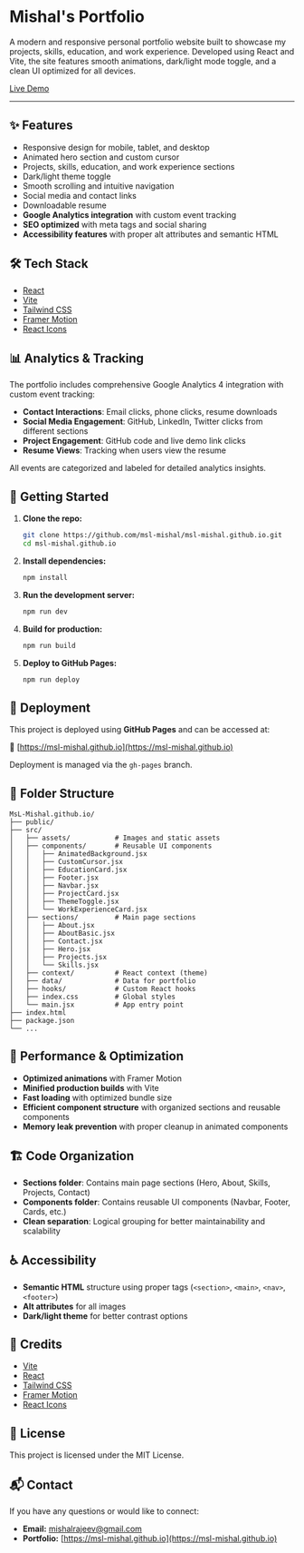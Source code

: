 # Mishal's Portfolio

A modern and responsive personal portfolio website built to showcase my projects, skills, education, and work experience. Developed using React and Vite, the site features smooth animations, dark/light mode toggle, and a clean UI optimized for all devices.

[Live Demo](https://msl-mishal.github.io)

---

## ✨ Features
- Responsive design for mobile, tablet, and desktop
- Animated hero section and custom cursor
- Projects, skills, education, and work experience sections
- Dark/light theme toggle
- Smooth scrolling and intuitive navigation
- Social media and contact links
- Downloadable resume
- **Google Analytics integration** with custom event tracking
- **SEO optimized** with meta tags and social sharing
- **Accessibility features** with proper alt attributes and semantic HTML

## 🛠️ Tech Stack
- [React](https://react.dev/)
- [Vite](https://vitejs.dev/)
- [Tailwind CSS](https://tailwindcss.com/)
- [Framer Motion](https://www.framer.com/motion/)
- [React Icons](https://react-icons.github.io/react-icons/)

## 📊 Analytics & Tracking
The portfolio includes comprehensive Google Analytics 4 integration with custom event tracking:

- **Contact Interactions**: Email clicks, phone clicks, resume downloads
- **Social Media Engagement**: GitHub, LinkedIn, Twitter clicks from different sections
- **Project Engagement**: GitHub code and live demo link clicks
- **Resume Views**: Tracking when users view the resume

All events are categorized and labeled for detailed analytics insights.

## 🚀 Getting Started

1. **Clone the repo:**
   ```bash
   git clone https://github.com/msl-mishal/msl-mishal.github.io.git
   cd msl-mishal.github.io
   ```

2. **Install dependencies:**
   ```bash
   npm install
   ```

3. **Run the development server:**
   ```bash
   npm run dev
   ```

4. **Build for production:**
   ```bash
   npm run build
   ```

5. **Deploy to GitHub Pages:**
   ```bash
   npm run deploy
   ```

## 🧭 Deployment
This project is deployed using **GitHub Pages** and can be accessed at:

🔗 [https://msl-mishal.github.io](https://msl-mishal.github.io)

Deployment is managed via the `gh-pages` branch.

## 📁 Folder Structure
```
MsL-Mishal.github.io/
├── public/
├── src/
│   ├── assets/           # Images and static assets
│   ├── components/       # Reusable UI components
│   │   ├── AnimatedBackground.jsx
│   │   ├── CustomCursor.jsx
│   │   ├── EducationCard.jsx
│   │   ├── Footer.jsx
│   │   ├── Navbar.jsx
│   │   ├── ProjectCard.jsx
│   │   ├── ThemeToggle.jsx
│   │   └── WorkExperienceCard.jsx
│   ├── sections/         # Main page sections
│   │   ├── About.jsx
│   │   ├── AboutBasic.jsx
│   │   ├── Contact.jsx
│   │   ├── Hero.jsx
│   │   ├── Projects.jsx
│   │   └── Skills.jsx
│   ├── context/          # React context (theme)
│   ├── data/             # Data for portfolio
│   ├── hooks/            # Custom React hooks
│   ├── index.css         # Global styles
│   └── main.jsx          # App entry point
├── index.html
├── package.json
└── ...
```

## 🎯 Performance & Optimization
- **Optimized animations** with Framer Motion
- **Minified production builds** with Vite
- **Fast loading** with optimized bundle size
- **Efficient component structure** with organized sections and reusable components
- **Memory leak prevention** with proper cleanup in animated components

## 🏗️ Code Organization
- **Sections folder**: Contains main page sections (Hero, About, Skills, Projects, Contact)
- **Components folder**: Contains reusable UI components (Navbar, Footer, Cards, etc.)
- **Clean separation**: Logical grouping for better maintainability and scalability

## ♿ Accessibility
- **Semantic HTML** structure using proper tags (`<section>`, `<main>`, `<nav>`, `<footer>`)
- **Alt attributes** for all images
- **Dark/light theme** for better contrast options

## 🙏 Credits
- [Vite](https://vitejs.dev/)
- [React](https://react.dev/)
- [Tailwind CSS](https://tailwindcss.com/)
- [Framer Motion](https://www.framer.com/motion/)
- [React Icons](https://react-icons.github.io/react-icons/)

## 📄 License
This project is licensed under the MIT License.

## 📬 Contact
If you have any questions or would like to connect:

- **Email:** [mishalrajeev@gmail.com](mailto:mishalrajeev@gmail.com)
- **Portfolio:** [https://msl-mishal.github.io](https://msl-mishal.github.io)